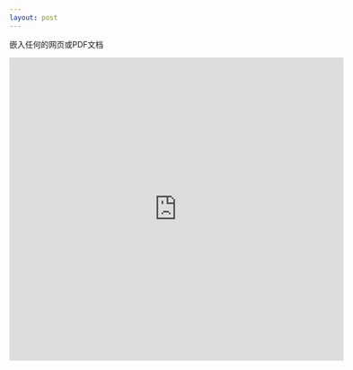 ```yaml
---
layout: post
---
```


嵌入任何的网页或PDF文档

<iframe width="595" height="540" src="https://guides.github.com/pdfs/markdown-cheatsheet-online.pdf" frameborder="0" allowfullscreen></iframe>
